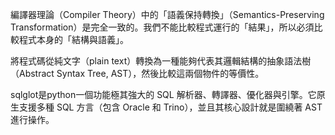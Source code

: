 編譯器理論（Compiler Theory）中的「語義保持轉換」（Semantics-Preserving Transformation）是完全一致的。我們不能比較程式運行的「結果」，所以必須比較程式本身的「結構與語義」。

將程式碼從純文字（plain text）轉換為一種能夠代表其邏輯結構的抽象語法樹（Abstract Syntax Tree, AST），然後比較這兩個物件的等價性。

sqlglot是python一個功能極其強大的 SQL 解析器、轉譯器、優化器與引擎。它原生支援多種 SQL 方言（包含 Oracle 和 Trino），並且其核心設計就是圍繞著 AST 進行操作。
